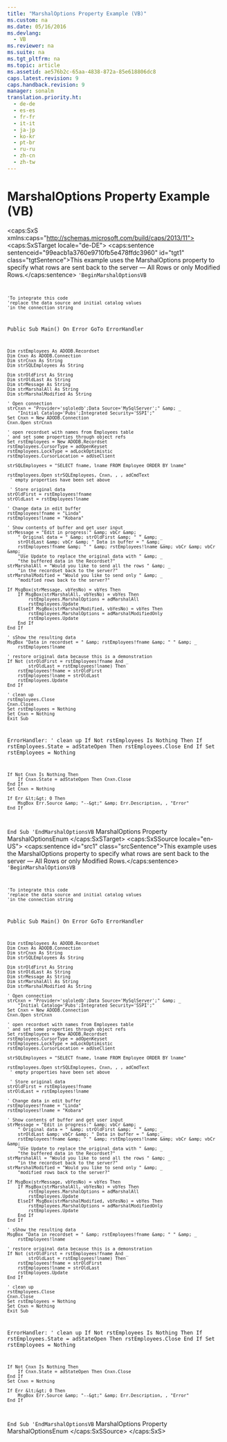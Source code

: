 ```yaml
---
title: "MarshalOptions Property Example (VB)"
ms.custom: na
ms.date: 05/16/2016
ms.devlang: 
  - VB
ms.reviewer: na
ms.suite: na
ms.tgt_pltfrm: na
ms.topic: article
ms.assetid: ae576b2c-65aa-4838-872a-85e618806dc8
caps.latest.revision: 9
caps.handback.revision: 9
manager: sonalm
translation.priority.ht: 
  - de-de
  - es-es
  - fr-fr
  - it-it
  - ja-jp
  - ko-kr
  - pt-br
  - ru-ru
  - zh-cn
  - zh-tw
---
```

# MarshalOptions Property Example (VB)
<?xml version="1.0" encoding="utf-8"?>
<caps:SxS xmlns:caps="http://schemas.microsoft.com/build/caps/2013/11">
  <caps:SxSTarget locale="de-DE">
    <developerReferenceWithoutSyntaxDocument xsi:schemaLocation="http://ddue.schemas.microsoft.com/authoring/2003/5 http://dduestorage.blob.core.windows.net/ddueschema/developer.xsd" xmlns="http://ddue.schemas.microsoft.com/authoring/2003/5" xmlns:xlink="http://www.w3.org/1999/xlink" xmlns:xsi="http://www.w3.org/2001/XMLSchema-instance">
      <introduction>
        <para>
          <caps:sentence sentenceid="99eacb1a3760e9710fb5e478ffdc3960" id="tgt1" class="tgtSentence">This example uses the <legacyLink xlink:href="390c8abf-133e-40da-8b99-8f748a983e4f">MarshalOptions</legacyLink> property to specify what rows are sent back to the server — All Rows or only Modified Rows.</caps:sentence>
        </para>
        <code>'BeginMarshalOptionsVB

    'To integrate this code
    'replace the data source and initial catalog values
    'in the connection string

Public Sub Main()
    On Error GoTo ErrorHandler

    Dim rstEmployees As ADODB.Recordset
    Dim Cnxn As ADODB.Connection
    Dim strCnxn As String
    Dim strSQLEmployees As String
    
    Dim strOldFirst As String
    Dim strOldLast As String
    Dim strMessage As String
    Dim strMarshalAll As String
    Dim strMarshalModified As String
    
    ' Open connection
    strCnxn = "Provider='sqloledb';Data Source='MySqlServer';" &amp; _
        "Initial Catalog='Pubs';Integrated Security='SSPI';"
    Set Cnxn = New ADODB.Connection
    Cnxn.Open strCnxn
    
    ' open recordset with names from Employees table
    ' and set some properties through object refs
    Set rstEmployees = New ADODB.Recordset
    rstEmployees.CursorType = adOpenKeyset
    rstEmployees.LockType = adLockOptimistic
    rstEmployees.CursorLocation = adUseClient
    
    strSQLEmployees = "SELECT fname, lname FROM Employee ORDER BY lname"
    
    rstEmployees.Open strSQLEmployees, Cnxn, , , adCmdText
     ' empty properties have been set above
    
     ' Store original data
    strOldFirst = rstEmployees!fname
    strOldLast = rstEmployees!lname
    
    ' Change data in edit buffer
    rstEmployees!fname = "Linda"
    rstEmployees!lname = "Kobara"
    
    ' Show contents of buffer and get user input
    strMessage = "Edit in progress:" &amp; vbCr &amp; _
        " Original data = " &amp; strOldFirst &amp; " " &amp; _
        strOldLast &amp; vbCr &amp; " Data in buffer = " &amp; _
        rstEmployees!fname &amp; " " &amp; rstEmployees!lname &amp; vbCr &amp; vbCr &amp; _
        "Use Update to replace the original data with " &amp; _
        "the buffered data in the Recordset?"
    strMarshalAll = "Would you like to send all the rows " &amp; _
        "in the recordset back to the server?"
    strMarshalModified = "Would you like to send only " &amp; _
        "modified rows back to the server?"
    
    If MsgBox(strMessage, vbYesNo) = vbYes Then
        If MsgBox(strMarshalAll, vbYesNo) = vbYes Then
            rstEmployees.MarshalOptions = adMarshalAll
            rstEmployees.Update
        ElseIf MsgBox(strMarshalModified, vbYesNo) = vbYes Then
            rstEmployees.MarshalOptions = adMarshalModifiedOnly
            rstEmployees.Update
        End If
    End If
    
    ' sShow the resulting data
    MsgBox "Data in recordset = " &amp; rstEmployees!fname &amp; " " &amp; _
        rstEmployees!lname
    
    ' restore original data because this is a demonstration
    If Not (strOldFirst = rstEmployees!fname And _
            strOldLast = rstEmployees!lname) Then
        rstEmployees!fname = strOldFirst
        rstEmployees!lname = strOldLast
        rstEmployees.Update
    End If

    ' clean up
    rstEmployees.Close
    Cnxn.Close
    Set rstEmployees = Nothing
    Set Cnxn = Nothing
    Exit Sub
    
ErrorHandler:
    ' clean up
    If Not rstEmployees Is Nothing Then
        If rstEmployees.State = adStateOpen Then rstEmployees.Close
    End If
    Set rstEmployees = Nothing
    
    If Not Cnxn Is Nothing Then
        If Cnxn.State = adStateOpen Then Cnxn.Close
    End If
    Set Cnxn = Nothing
    
    If Err &lt;&gt; 0 Then
        MsgBox Err.Source &amp; "--&gt;" &amp; Err.Description, , "Error"
    End If
End Sub
'EndMarshalOptionsVB</code>
      </introduction>
      <relatedTopics>
        <link xlink:href="390c8abf-133e-40da-8b99-8f748a983e4f">MarshalOptions Property</link>
        <link xlink:href="4013075d-dbea-4bbc-a6f4-c345a55c5633">MarshalOptionsEnum</link>
      </relatedTopics>
    </developerReferenceWithoutSyntaxDocument>
  </caps:SxSTarget>
  <caps:SxSSource locale="en-US">
    <developerReferenceWithoutSyntaxDocument xsi:schemaLocation="http://ddue.schemas.microsoft.com/authoring/2003/5 http://dduestorage.blob.core.windows.net/ddueschema/developer.xsd" xmlns="http://ddue.schemas.microsoft.com/authoring/2003/5" xmlns:xlink="http://www.w3.org/1999/xlink" xmlns:xsi="http://www.w3.org/2001/XMLSchema-instance">
      <introduction>
        <para>
          <caps:sentence id="src1" class="srcSentence">This example uses the <legacyLink xlink:href="390c8abf-133e-40da-8b99-8f748a983e4f">MarshalOptions</legacyLink> property to specify what rows are sent back to the server — All Rows or only Modified Rows.</caps:sentence>
        </para>
        <code>'BeginMarshalOptionsVB

    'To integrate this code
    'replace the data source and initial catalog values
    'in the connection string

Public Sub Main()
    On Error GoTo ErrorHandler

    Dim rstEmployees As ADODB.Recordset
    Dim Cnxn As ADODB.Connection
    Dim strCnxn As String
    Dim strSQLEmployees As String
    
    Dim strOldFirst As String
    Dim strOldLast As String
    Dim strMessage As String
    Dim strMarshalAll As String
    Dim strMarshalModified As String
    
    ' Open connection
    strCnxn = "Provider='sqloledb';Data Source='MySqlServer';" &amp; _
        "Initial Catalog='Pubs';Integrated Security='SSPI';"
    Set Cnxn = New ADODB.Connection
    Cnxn.Open strCnxn
    
    ' open recordset with names from Employees table
    ' and set some properties through object refs
    Set rstEmployees = New ADODB.Recordset
    rstEmployees.CursorType = adOpenKeyset
    rstEmployees.LockType = adLockOptimistic
    rstEmployees.CursorLocation = adUseClient
    
    strSQLEmployees = "SELECT fname, lname FROM Employee ORDER BY lname"
    
    rstEmployees.Open strSQLEmployees, Cnxn, , , adCmdText
     ' empty properties have been set above
    
     ' Store original data
    strOldFirst = rstEmployees!fname
    strOldLast = rstEmployees!lname
    
    ' Change data in edit buffer
    rstEmployees!fname = "Linda"
    rstEmployees!lname = "Kobara"
    
    ' Show contents of buffer and get user input
    strMessage = "Edit in progress:" &amp; vbCr &amp; _
        " Original data = " &amp; strOldFirst &amp; " " &amp; _
        strOldLast &amp; vbCr &amp; " Data in buffer = " &amp; _
        rstEmployees!fname &amp; " " &amp; rstEmployees!lname &amp; vbCr &amp; vbCr &amp; _
        "Use Update to replace the original data with " &amp; _
        "the buffered data in the Recordset?"
    strMarshalAll = "Would you like to send all the rows " &amp; _
        "in the recordset back to the server?"
    strMarshalModified = "Would you like to send only " &amp; _
        "modified rows back to the server?"
    
    If MsgBox(strMessage, vbYesNo) = vbYes Then
        If MsgBox(strMarshalAll, vbYesNo) = vbYes Then
            rstEmployees.MarshalOptions = adMarshalAll
            rstEmployees.Update
        ElseIf MsgBox(strMarshalModified, vbYesNo) = vbYes Then
            rstEmployees.MarshalOptions = adMarshalModifiedOnly
            rstEmployees.Update
        End If
    End If
    
    ' sShow the resulting data
    MsgBox "Data in recordset = " &amp; rstEmployees!fname &amp; " " &amp; _
        rstEmployees!lname
    
    ' restore original data because this is a demonstration
    If Not (strOldFirst = rstEmployees!fname And _
            strOldLast = rstEmployees!lname) Then
        rstEmployees!fname = strOldFirst
        rstEmployees!lname = strOldLast
        rstEmployees.Update
    End If

    ' clean up
    rstEmployees.Close
    Cnxn.Close
    Set rstEmployees = Nothing
    Set Cnxn = Nothing
    Exit Sub
    
ErrorHandler:
    ' clean up
    If Not rstEmployees Is Nothing Then
        If rstEmployees.State = adStateOpen Then rstEmployees.Close
    End If
    Set rstEmployees = Nothing
    
    If Not Cnxn Is Nothing Then
        If Cnxn.State = adStateOpen Then Cnxn.Close
    End If
    Set Cnxn = Nothing
    
    If Err &lt;&gt; 0 Then
        MsgBox Err.Source &amp; "--&gt;" &amp; Err.Description, , "Error"
    End If
End Sub
'EndMarshalOptionsVB</code>
      </introduction>
      <relatedTopics>
        <link xlink:href="390c8abf-133e-40da-8b99-8f748a983e4f">MarshalOptions Property</link>
        <link xlink:href="4013075d-dbea-4bbc-a6f4-c345a55c5633">MarshalOptionsEnum</link>
      </relatedTopics>
    </developerReferenceWithoutSyntaxDocument>
  </caps:SxSSource>
</caps:SxS>